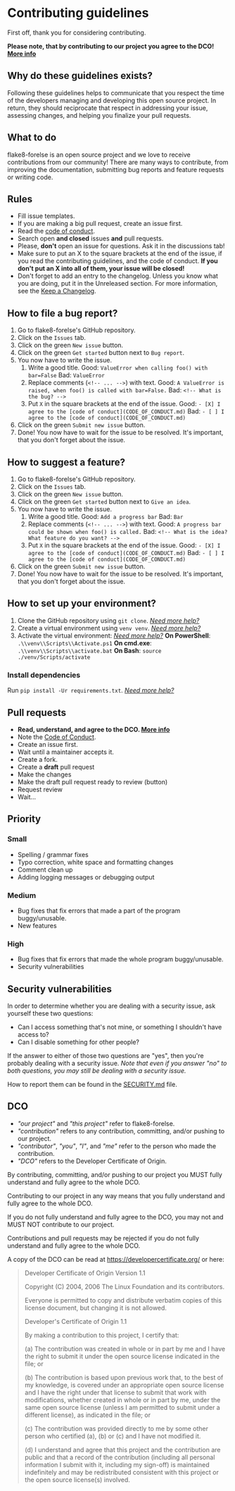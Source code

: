 # Contributing guidelines

First off, thank you for considering contributing.

**Please note, that by contributing to our project you agree to the DCO! [More info](#dco)**

## Why do these guidelines exists?

Following these guidelines helps to communicate that you respect the time of the developers managing and developing this open source project. In return, they should reciprocate that respect in addressing your issue, assessing changes, and helping you finalize your pull requests.

## What to do

flake8-forelse is an open source project and we love to receive contributions from our community! There are many ways to contribute, from improving the documentation, submitting bug reports and feature requests or writing code.

## Rules

- Fill issue templates.
- If you are making a big pull request, create an issue first.
- Read the [code of conduct](CODE_OF_CONDUCT.md).
- Search open **and closed** issues **and** pull requests.
- Please, **don't** open an issue for questions. Ask it in the discussions tab!
- Make sure to put an X to the square brackets at the end of the issue, if you read the contributing guidelines, and the code of conduct. **If you don't put an X into all of them, your issue will be closed!**
- Don't forget to add an entry to the changelog. Unless you know what you are doing, put it in the Unreleased section. For more information, see the [Keep a Changelog](https://keepachangelog.com/en/1.0.0/).

## How to file a bug report?

1. Go to flake8-forelse's GitHub repository.
1. Click on the `Issues` tab.
1. Click on the green `New issue` button.
1. Click on the green `Get started` button next to `Bug report`.
1. You now have to write the issue.
   1. Write a good title.
      Good: `ValueError when calling foo() with bar=False`
      Bad: `ValueError`
   1. Replace comments (`<!-- ... -->`) with text.
      Good: `A ValueError is raised, when foo() is called with bar=False.`
      Bad: `<!-- What is the bug? -->`
   1. Put `X` in the square brackets at the end of the issue.
      Good: `- [X] I agree to the [code of conduct](CODE_OF_CONDUCT.md)`
      Bad: `- [ ] I agree to the [code of conduct](CODE_OF_CONDUCT.md)`
1. Click on the green `Submit new issue` button.
1. Done! You now have to wait for the issue to be resolved. It's important, that you don't forget about the issue.

## How to suggest a feature?

1. Go to flake8-forelse's GitHub repository.
1. Click on the `Issues` tab.
1. Click on the green `New issue` button.
1. Click on the green `Get started` button next to `Give an idea`.
1. You now have to write the issue.
   1. Write a good title.
      Good: `Add a progress bar`
      Bad: `Bar`
   1. Replace comments (`<!-- ... -->`) with text.
      Good: `A progress bar could be shown when foo() is called.`
      Bad: `<!-- What is the idea? What feature do you want? -->`
   1. Put `X` in the square brackets at the end of the issue.
      Good: `- [X] I agree to the [code of conduct](CODE_OF_CONDUCT.md)`
      Bad: `- [ ] I agree to the [code of conduct](CODE_OF_CONDUCT.md)`
1. Click on the green `Submit new issue` button.
1. Done! You now have to wait for the issue to be resolved. It's important, that you don't forget about the issue.

## How to set up your environment?

1. Clone the GitHub repository using `git clone`. _[Need more help?](https://docs.github.com/en/repositories/creating-and-managing-repositories/cloning-a-repository)_
1. Create a virtual environment using `venv venv`. _[Need more help?](https://packaging.python.org/en/latest/tutorials/installing-packages/#creating-virtual-environments)_
1. Activate the virtual environment: _[Need more help?](https://packaging.python.org/en/latest/tutorials/installing-packages/#tab-set--5-input--1)_
  **On PowerShell**: `.\\venv\\Scripts\\Activate.ps1`
  **On cmd.exe**: `.\\venv\\Scripts\\activate.bat`
  **On Bash**: `source ./venv/Scripts/activate`

### Install dependencies

Run `pip install -Ur requirements.txt`. _[Need more help?](https://packaging.python.org/en/latest/tutorials/installing-packages/#requirements-files)_

## Pull requests

- **Read, understand, and agree to the DCO. [More info](#dco)**
- Note the [Code of Conduct](CODE_OF_CONDUCT.md).
- Create an issue first.
- Wait until a maintainer accepts it.
- Create a fork.
- Create a **draft** pull request
- Make the changes
- Make the draft pull request ready to review (button)
- Request review
- Wait...

## Priority

### Small

- Spelling / grammar fixes
- Typo correction, white space and formatting changes
- Comment clean up
- Adding logging messages or debugging output

### Medium

- Bug fixes that fix errors that made a part of the program buggy/unusable.
- New features

### High

- Bug fixes that fix errors that made the whole program buggy/unusable.
- Security vulnerabilities

## Security vulnerabilities

In order to determine whether you are dealing with a security issue, ask yourself these two questions:

- Can I access something that's not mine, or something I shouldn't have access to?
- Can I disable something for other people?

If the answer to either of those two questions are "yes", then you're probably dealing with a security issue. _Note that even if you answer "no" to both questions, you may still be dealing with a security issue._

<!-- TODO: Is this good? -->

How to report them can be found in the [SECURITY.md](SECURITY.md) file.

## DCO

- _"our project"_ and _"this project"_ refer to flake8-forelse.
- _"contribution"_ refers to any contribution, committing, and/or pushing to our project.
- _"contributor"_, _"you"_, _"I"_, and _"me"_ refer to the person who made the contribution.
- _"DCO"_ refers to the Developer Certificate of Origin.

By contributing, committing, and/or pushing to our project you MUST fully understand and fully agree to the whole DCO.

Contributing to our project in any way means that you fully understand and fully agree to the whole DCO.

If you do not fully understand and fully agree to the DCO, you may not and MUST NOT contribute to our project.

Contributions and pull requests may be rejected if you do not fully understand and fully agree to the whole DCO.

A copy of the DCO can be read at <https://developercertificate.org/> or here:

> Developer Certificate of Origin
> Version 1.1
>
> Copyright (C) 2004, 2006 The Linux Foundation and its contributors.
>
> Everyone is permitted to copy and distribute verbatim copies of this
> license document, but changing it is not allowed.
>
> Developer's Certificate of Origin 1.1
>
> By making a contribution to this project, I certify that:
>
> (a) The contribution was created in whole or in part by me and I
> have the right to submit it under the open source license
> indicated in the file; or
>
> (b) The contribution is based upon previous work that, to the best
> of my knowledge, is covered under an appropriate open source
> license and I have the right under that license to submit that
> work with modifications, whether created in whole or in part
> by me, under the same open source license (unless I am
> permitted to submit under a different license), as indicated
> in the file; or
>
> (c) The contribution was provided directly to me by some other
> person who certified (a), (b) or (c) and I have not modified
> it.
>
> (d) I understand and agree that this project and the contribution
> are public and that a record of the contribution (including all
> personal information I submit with it, including my sign-off) is
> maintained indefinitely and may be redistributed consistent with
> this project or the open source license(s) involved.
